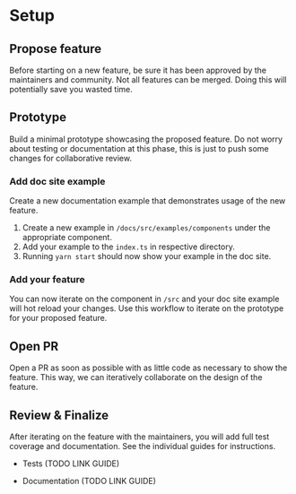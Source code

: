 Setup
=====

<!-- START doctoc generated TOC please keep comment here to allow auto update -->
<!-- DON'T EDIT THIS SECTION, INSTEAD RE-RUN doctoc TO UPDATE -->



<!-- END doctoc generated TOC please keep comment here to allow auto update -->

## Propose feature

Before starting on a new feature, be sure it has been approved by the maintainers and community.  Not all features can be merged.  Doing this will potentially save you wasted time. 

## Prototype

Build a minimal prototype showcasing the proposed feature.  Do not worry about testing or documentation at this phase, this is just to push some changes for collaborative review.

### Add doc site example
Create a new documentation example that demonstrates usage of the new feature.
1. Create a new example in `/docs/src/examples/components` under the appropriate component.
1. Add your example to the `index.ts` in respective directory.
1. Running `yarn start` should now show your example in the doc site.

### Add your feature

You can now iterate on the component in `/src` and your doc site example will hot reload your changes.  Use this workflow to iterate on the prototype for your proposed feature.

## Open PR

Open a PR as soon as possible with as little code as necessary to show the feature.  This way, we can iteratively collaborate on the design of the feature.

## Review & Finalize

After iterating on the feature with the maintainers, you will add full test coverage and documentation.  See the individual guides for instructions.

- Tests (TODO LINK GUIDE)

- Documentation (TODO LINK GUIDE)
